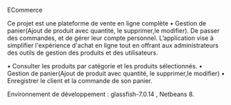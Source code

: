 ECommerce

Ce projet est une plateforme de vente en ligne complète • Gestion de panier(Ajout de produit avec quantité, le supprimer,le modifier). De passer des commandes, et de gérer leur compte personnel. L’application vise à simplifier l'expérience d'achat en ligne tout en offrant aux administrateurs des outils de gestion des produits et des utilisateurs.

• Consulter les produits par catégorie et les produits sélectionnés.  • Gestion de panier(Ajout de produit avec quantité, le supprimer,le modifier) • Enregistrer le client et la commande de son panier.



Environnement de développement : glassfish-7.0.14 , Netbeans 8.
